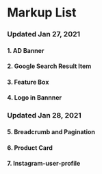 # Markup List

### Updated Jan 27, 2021

#### 1. AD Banner

#### 2. Google Search Result Item

#### 3. Feature Box

#### 4. Logo in Bannner

### Updated Jan 28, 2021

#### 5. Breadcrumb and Pagination

#### 6. Product Card

#### 7. Instagram-user-profile
